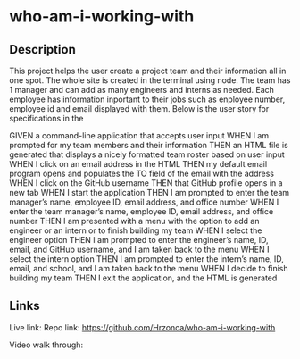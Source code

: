 # who-am-i-working-with

## Description 
This project helps the user create a project team and their information all in one spot. The whole site is created in the terminal using node. The team has 1 manager and can add as many engineers and interns as needed. Each employee has information inportant to their jobs such as enployee number, employee id and email displayed with them. Below is the user story for specifications in the 

GIVEN a command-line application that accepts user input
WHEN I am prompted for my team members and their information 
THEN an HTML file is generated that displays a nicely formatted team roster based on user input 
WHEN I click on an email address in the HTML
THEN my default email program opens and populates the TO field of the email with the address 
WHEN I click on the GitHub username
THEN that GitHub profile opens in a new tab 
WHEN I start the application
THEN I am prompted to enter the team manager’s name, employee ID, email address, and office number 
WHEN I enter the team manager’s name, employee ID, email address, and office number
THEN I am presented with a menu with the option to add an engineer or an intern or to finish building my team 
WHEN I select the engineer option
THEN I am prompted to enter the engineer’s name, ID, email, and GitHub username, and I am taken back to the menu 
WHEN I select the intern option
THEN I am prompted to enter the intern’s name, ID, email, and school, and I am taken back to the menu 
WHEN I decide to finish building my team
THEN I exit the application, and the HTML is generated 

## Links 

Live link:
Repo link: https://github.com/Hrzonca/who-am-i-working-with


Video walk through: 
